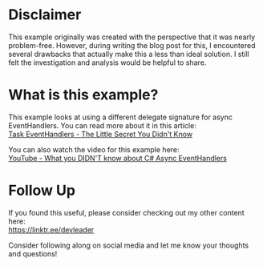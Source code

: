# Disclaimer
This example originally was created with the perspective that it was nearly problem-free. However, during writing the blog post for this, I encountered several drawbacks that actually make this a less than ideal solution. I still felt the investigation and analysis would be helpful to share.

# What is this example?
This example looks at using a different delegate signature for async EventHandlers. You can read more about it in this article:    
[Task EventHandlers - The Little Secret You Didn't Know](https://www.devleader.ca/2023/02/18/task-eventhandlers-the-little-secret-you-didnt-know/)
    
You can also watch the video for this example here:    
[YouTube - What you DIDN'T know about C# Async EventHandlers](https://www.youtube.com/watch?v=QVGjpRz0JZU)
    
# Follow Up
If you found this useful, please consider checking out my other content here:    
https://linktr.ee/devleader

Consider following along on social media and let me know your thoughts and questions!
